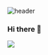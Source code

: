 ![header](https://capsule-render.vercel.app/api?type=wave&height=300)
### Hi there 👋

<img src="https://img.shields.io/badge/42-000000?style=for-the-badge&logo=42&logoColor=white">
<!--[![Velog's GitHub stats](https://velog-readme-stats.vercel.app/api/badge?name=liko)](https://velog.io/@eungyeole)-->

<!--
**highlyko17/highlyko17** is a ✨ _special_ ✨ repository because its `README.md` (this file) appears on your GitHub profile.

Here are some ideas to get you started:

- 🔭 I’m currently working on ...
- 🌱 I’m currently learning ...
- 👯 I’m looking to collaborate on ...
- 🤔 I’m looking for help with ...
- 💬 Ask me about ...
- 📫 How to reach me: ...
- 😄 Pronouns: ...
- ⚡ Fun fact: ...
-->
